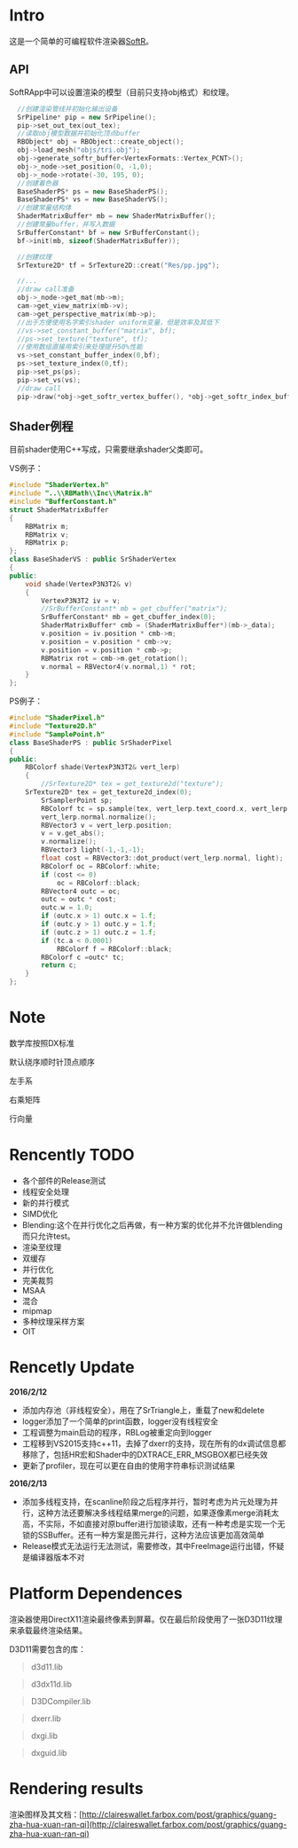 Intro
=======

这是一个简单的可编程软件渲染器[SoftR](http://claireswallet.farbox.com/post/graphics/guang-zha-hua-xuan-ran-qi)。

## API

SoftRApp中可以设置渲染的模型（目前只支持obj格式）和纹理。
```cpp
  //创建渲染管线并初始化输出设备
  SrPipeline* pip = new SrPipeline();
  pip->set_out_tex(out_tex);
  //读取obj模型数据并初始化顶点buffer
  RBObject* obj = RBObject::create_object();
  obj->load_mesh("objs/tri.obj");
  obj->generate_softr_buffer<VertexFormats::Vertex_PCNT>();
  obj->_node->set_position(0, -1,0);
  obj->_node->rotate(-30, 195, 0);
  //创建着色器
  BaseShaderPS* ps = new BaseShaderPS();
  BaseShaderPS* vs = new BaseShaderVS();
  //创建常量结构体
  ShaderMatrixBuffer* mb = new ShaderMatrixBuffer();
  //创建常量buffer，并写入数据
  SrBufferConstant* bf = new SrBufferConstant();
  bf->init(mb, sizeof(ShaderMatrixBuffer));

  //创建纹理
  SrTexture2D* tf = SrTexture2D::creat("Res/pp.jpg");

  //...
  //draw call准备
  obj->_node->get_mat(mb->m);
  cam->get_view_matrix(mb->v);
  cam->get_perspective_matrix(mb->p);
  //出于方便使用名字索引shader uniform变量，但是效率及其低下
  //vs->set_constant_buffer("matrix", bf);
  //ps->set_texture("texture", tf);
  //使用数组直接用索引来处理提升50%性能
  vs->set_constant_buffer_index(0,bf);
  ps->set_texture_index(0,tf);
  pip->set_ps(ps);
  pip->set_vs(vs);
  //draw call
  pip->draw(*obj->get_softr_vertex_buffer(), *obj->get_softr_index_buffer(),obj->get_index_count()/3);

```

## Shader例程

目前shader使用C++写成，只需要继承shader父类即可。

VS例子：
```cpp
#include "ShaderVertex.h"
#include "..\\RBMath\\Inc\\Matrix.h"
#include "BufferConstant.h"
struct ShaderMatrixBuffer
{
	RBMatrix m;
	RBMatrix v;
	RBMatrix p;
};
class BaseShaderVS : public SrShaderVertex
{
public:
	void shade(VertexP3N3T2& v)
	{
		VertexP3N3T2 iv = v;
		//SrBufferConstant* mb = get_cbuffer("matrix");
        SrBufferConstant* mb = get_cbuffer_index(0);
		ShaderMatrixBuffer* cmb = (ShaderMatrixBuffer*)(mb->_data);
		v.position = iv.position * cmb->m;
		v.position = v.position * cmb->v;
		v.position = v.position * cmb->p;
		RBMatrix rot = cmb->m.get_rotation();
		v.normal = RBVector4(v.normal,1) * rot;
	}
};
```
PS例子：
```cpp
#include "ShaderPixel.h"
#include "Texture2D.h"
#include "SamplePoint.h"
class BaseShaderPS : public SrShaderPixel
{
public:
	RBColorf shade(VertexP3N3T2& vert_lerp)
	{
		//SrTexture2D* tex = get_texture2d("texture");
    SrTexture2D* tex = get_texture2d_index(0);
		SrSamplerPoint sp;
		RBColorf tc = sp.sample(tex, vert_lerp.text_coord.x, vert_lerp.text_coord.y);
		vert_lerp.normal.normalize();
		RBVector3 v = vert_lerp.position;
		v = v.get_abs();
		v.normalize();
		RBVector3 light(-1,-1,-1);
		float cost = RBVector3::dot_product(vert_lerp.normal, light);
		RBColorf oc = RBColorf::white;
		if (cost <= 0)
			oc = RBColorf::black;
		RBVector4 outc = oc;
		outc = outc * cost;
		outc.w = 1.0;
		if (outc.x > 1) outc.x = 1.f;
		if (outc.y > 1) outc.y = 1.f;
		if (outc.z > 1) outc.z = 1.f;
		if (tc.a < 0.0001)
			RBColorf f = RBColorf::black;
		RBColorf c =outc* tc;
		return c;
	}
};
```

Note
=======

数学库按照DX标准

默认绕序顺时针顶点顺序

左手系

右乘矩阵

行向量



Rencently TODO
=========
- 各个部件的Release测试
- 线程安全处理
- 新的并行模式
- SIMD优化
- Blending:这个在并行优化之后再做，有一种方案的优化并不允许做blending而只允许test。
- 渲染至纹理
- 双缓存
- 并行优化
- 完美裁剪
- MSAA
- 混合
- mipmap
- 多种纹理采样方案
- OIT

Rencetly Update
=========
**2016/2/12**
-	添加内存池（非线程安全），用在了SrTriangle上，重载了new和delete
-	logger添加了一个简单的print函数，logger没有线程安全
-	工程调整为main启动的程序，RBLog被重定向到logger
-	工程移到VS2015支持c++11，去掉了dxerr的支持，现在所有的dx调试信息都移除了，包括HR宏和Shader中的DXTRACE_ERR_MSGBOX都已经失效
-	更新了profiler，现在可以更在自由的使用字符串标识测试结果

**2016/2/13**
-	添加多线程支持，在scanline阶段之后程序并行，暂时考虑为片元处理为并行，这种方法还要解决多线程结果merge的问题，如果逐像素merge消耗太高，不实际，不如直接对原buffer进行加锁读取，还有一种考虑是实现一个无锁的SSBuffer。还有一种方案是图元并行，这种方法应该更加高效简单
-	Release模式无法运行无法测试，需要修改，其中FreeImage运行出错，怀疑是编译器版本不对


Platform Dependences
========

渲染器使用DirectX11渲染最终像素到屏幕。仅在最后阶段使用了一张D3D11纹理来承载最终渲染结果。

D3D11需要包含的库：

>d3d11.lib

>d3dx11d.lib

>D3DCompiler.lib

>dxerr.lib

>dxgi.lib

>dxguid.lib


Rendering results
========

渲染图样及其文档：[http://claireswallet.farbox.com/post/graphics/guang-zha-hua-xuan-ran-qi](http://claireswallet.farbox.com/post/graphics/guang-zha-hua-xuan-ran-qi)
